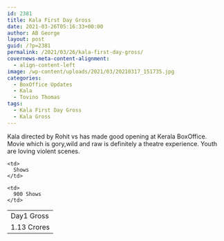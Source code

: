 ```yaml
---
id: 2381
title: Kala First Day Gross
date: 2021-03-26T05:16:33+00:00
author: AB George
layout: post
guid: /?p=2381
permalink: /2021/03/26/kala-first-day-gross/
covernews-meta-content-alignment:
  - align-content-left
image: /wp-content/uploads/2021/03/20210317_151735.jpg
categories:
  - BoxOffice Updates
  - Kala
  - Tovino Thomas
tags:
  - Kala First Day Gross
  - Kala Gross
---
```

 

Kala directed by Rohit vs has made good opening at Kerala BoxOffice. Movie which is gory,wild and raw is definitely a theatre experience. Youth are loving violent scenes.



<table>
  <tr>
    <td>
      Day1 Gross
    </td>
    
    <td>
      Shows
    </td>
  </tr>
  
  <tr>
    <td>
      1.13 Crores
    </td>
    
    <td>
      900 Shows
    </td>
  </tr>
</table>